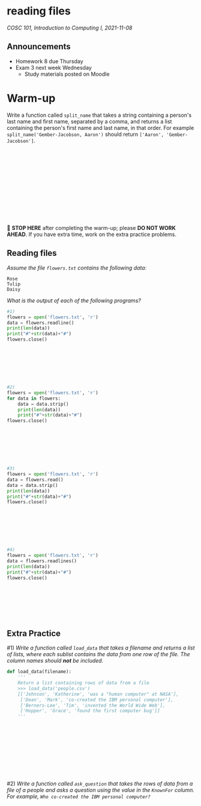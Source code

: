 # reading files
_COSC 101, Introduction to Computing I, 2021-11-08_

## Announcements
* Homework 8 due Thursday
* Exam 3 next week Wednesday
    * Study materials posted on Moodle

# Warm-up
Write a function called `split_name` that takes a string containing a person's last name and first name, separated by a comma, and returns a list containing the person's first name and last name, in that order. For example `split_name('Gember-Jacobson, Aaron')` should return `['Aaron', 'Gember-Jacobson']`.


```python







    
    
    
    
    
    
```

🛑 **STOP HERE** after completing the warm-up; please **DO NOT WORK AHEAD**. If you have extra time, work on the extra practice problems.

## Reading files

_Assume the file `flowers.txt` contains the following data:_
```
Rose
Tulip
Daisy
```

*What is the output of each of the following programs?*


```python
#1)
flowers = open('flowers.txt', 'r')
data = flowers.readline()
print(len(data))
print("#"+str(data)+"#")
flowers.close()
```

```







```


```python
#2)
flowers = open('flowers.txt', 'r')
for data in flowers:
    data = data.strip()
    print(len(data))
    print("#"+str(data)+"#")
flowers.close()
```

```







```


```python
#3)
flowers = open('flowers.txt', 'r')
data = flowers.read()
data = data.strip()
print(len(data))
print("#"+str(data)+"#")
flowers.close()
```

```







```


```python
#4)
flowers = open('flowers.txt', 'r')
data = flowers.readlines()
print(len(data))
print("#"+str(data)+"#")
flowers.close()
```

```







```

<div style="page-break-after:always;"></div>

## Extra Practice

\#1) *Write a function called `load_data` that takes a filename and returns a list of lists, where each sublist contains the data from one row of the file. The column names should **not** be included.*


```python
def load_data(filename):
    '''
    Return a list containing rows of data from a file
    >>> load_data('people.csv')
    [['Johnson', 'Katherine', 'was a "human computer" at NASA'], 
     ['Dean', 'Mark', 'co-created the IBM personal computer'], 
     ['Berners-Lee', 'Tim', 'invented the World Wide Web'], 
     ['Hopper', 'Grace', 'found the first computer bug']]
    '''

    
    
    
    
    
    
    
    
    
```

\#2) *Write a function called `ask_question` that takes the rows of data from a file of a people and asks a question using the value in the `KnownFor` column. For example, `Who co-created the IBM personal computer?`*
